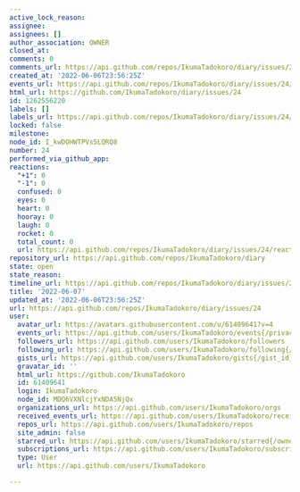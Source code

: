 ```yaml
---
active_lock_reason: 
assignee: 
assignees: []
author_association: OWNER
closed_at: 
comments: 0
comments_url: https://api.github.com/repos/IkumaTadokoro/diary/issues/24/comments
created_at: '2022-06-06T23:56:25Z'
events_url: https://api.github.com/repos/IkumaTadokoro/diary/issues/24/events
html_url: https://github.com/IkumaTadokoro/diary/issues/24
id: 1262556220
labels: []
labels_url: https://api.github.com/repos/IkumaTadokoro/diary/issues/24/labels{/name}
locked: false
milestone: 
node_id: I_kwDOHWTPVs5LQRQ8
number: 24
performed_via_github_app: 
reactions:
  "+1": 0
  "-1": 0
  confused: 0
  eyes: 0
  heart: 0
  hooray: 0
  laugh: 0
  rocket: 0
  total_count: 0
  url: https://api.github.com/repos/IkumaTadokoro/diary/issues/24/reactions
repository_url: https://api.github.com/repos/IkumaTadokoro/diary
state: open
state_reason: 
timeline_url: https://api.github.com/repos/IkumaTadokoro/diary/issues/24/timeline
title: '2022-06-07'
updated_at: '2022-06-06T23:56:25Z'
url: https://api.github.com/repos/IkumaTadokoro/diary/issues/24
user:
  avatar_url: https://avatars.githubusercontent.com/u/61409641?v=4
  events_url: https://api.github.com/users/IkumaTadokoro/events{/privacy}
  followers_url: https://api.github.com/users/IkumaTadokoro/followers
  following_url: https://api.github.com/users/IkumaTadokoro/following{/other_user}
  gists_url: https://api.github.com/users/IkumaTadokoro/gists{/gist_id}
  gravatar_id: ''
  html_url: https://github.com/IkumaTadokoro
  id: 61409641
  login: IkumaTadokoro
  node_id: MDQ6VXNlcjYxNDA5NjQx
  organizations_url: https://api.github.com/users/IkumaTadokoro/orgs
  received_events_url: https://api.github.com/users/IkumaTadokoro/received_events
  repos_url: https://api.github.com/users/IkumaTadokoro/repos
  site_admin: false
  starred_url: https://api.github.com/users/IkumaTadokoro/starred{/owner}{/repo}
  subscriptions_url: https://api.github.com/users/IkumaTadokoro/subscriptions
  type: User
  url: https://api.github.com/users/IkumaTadokoro

---
```

